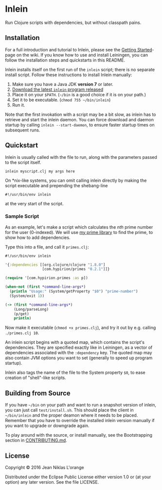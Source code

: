# Inlein

Run Clojure scripts with dependencies, but without classpath pains.

## Installation

For a full introduction and tutorial to Inlein, please see the
[Getting Started](https://github.com/hyPiRion/inlein/wiki/Getting-Started)-page
on the wiki. If you know how to use and install Leiningen, you can follow the
installation steps and quickstarts in this README.

Inlein installs itself on the first run of the `inlein` script; there is no
separate install script. Follow these instructions to install Inlein
manually:

1. Make sure you have a Java JDK **version 7** or later.
2. [Download the latest `inlein` program released](https://github.com/hyPiRion/inlein/releases/latest)
3. Place it on your `$PATH`. (`~/bin` is a good choice if it is on your path.)
4. Set it to be executable. (`chmod 755 ~/bin/inlein`)
5. Run it.

Note that the first invokation with a script may be a bit slow, as inlein has to
retrieve and start the inlein daemon. You can force download and daemon startup
by calling `inlein --start-daemon`, to ensure faster startup times on subsequent
runs.

## Quickstart

Inlein is usually called with the file to run, along with the parameters passed
to the script itself.

```shell
inlein myscript.clj my args here
```

On *nix-like systems, you can omit calling inlein directly by making the script
executable and prepending the shebang-line

```clj
#!/usr/bin/env inlein
```

at the very start of the script.

### Sample Script

As an example, let's make a script which calculates the *nth* prime number for
the user (0-indexed). We will use
[my prime library](https://github.com/hyPiRion/primes) to find the prime, to
show how to add dependencies.

Type this into a file, and call it `primes.clj`:

```clj
#!/usr/bin/env inlein

'{:dependencies [[org.clojure/clojure "1.8.0"]
                 [com.hypirion/primes "0.2.1"]]}

(require '[com.hypirion.primes :as p])

(when-not (first *command-line-args*)
  (println "Usage:" (System/getProperty "$0") "prime-number")
  (System/exit 1))

(-> (first *command-line-args*)
    (Long/parseLong)
    (p/get)
    println)
```

Now make it executable (`chmod +x primes.clj`), and try it out by e.g. calling
`./primes.clj 10`.

An inlein script begins with a quoted map, which contains the script's
dependencies. They are specified exactly like in Leiningen, as a vector of
dependencies associated with the `:dependency` key. The quoted map may also
contain JVM options you want to set (generally to speed up program startup).

Inlein also tags the name of the file to the System property `$0`, to ease
creation of "shell"-like scripts.

## Building from Source

If you have `~/bin` on your path and want to run a snapshot version of inlein,
you can just call `test/install.sh`. This should place the client in
`~/bin/inlein` and the proper deamon where it needs to be placed. Remember that
you have to override the installed inlein version manually if you want to
upgrade or downgrade again.

To play around with the source, or install manually, see the Bootstrapping
section in
[CONTRIBUTING.md](https://github.com/hyPiRion/inlein/blob/master/CONTRIBUTING.md#bootstrapping).

## License

Copyright © 2016 Jean Niklas L'orange

Distributed under the Eclipse Public License either version 1.0 or (at
your option) any later version. See the file LICENSE.
